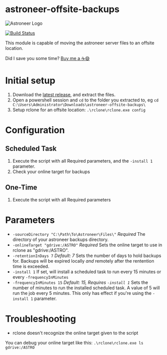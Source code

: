 # astroneer-offsite-backups

![Astroneer Logo](https://astroneer.space/presskit/astroneer/images/header.png)

[![Build Status](https://travis-ci.com/alex4108/astroneer-offsite-backups.svg?branch=master)](https://travis-ci.com/alex4108/astroneer-offsite-backups)

This module is capable of moving the astroneer server files to an offsite location.

Did I save you some time?  [Buy me a :coffee::smile:](https://venmo.com/alex-schittko)

# Initial setup

1. Download the [latest release](https://github.com/alex4108/astroneer-offsite-backups/releases), and extract the files.
1. Open a powershell session and `cd` to the folder you extracted to, eg `cd C:\Users\Administrator\Downloads\astroneer-offsite-backups\`
1. Setup rclone for an offsite location: `.\rclone\rclone.exe config`

# Configuration

## Scheduled Task
1. Execute the script with all Required parameters, and the `-install 1` parameter.
1. Check your online target for backups

## One-Time
1. Execute the script with all Required parameters

# Parameters 

* `-sourceDirectory "C:\Path\To\Astroneer\Files\"` _Required_ The directory of your astroneer backups directory.
* `-onlineTarget "gdrive:/ASTRO"` _Required_ Sets the online target to use in rclone as "gdrive:/ASTRO".  
* `-retentionInDays 7` _Default: 7_ Sets the number of days to hold backups for.  Backups will be expired locally *and* remotely after the rentention time is exceeded.
* `-install 1` If set, will install a scheduled task to run every 15 minutes or every `-frequencyInMinutes` 
* `-frequencyInMinutes 15` _Default: 15, Requires `-install 1`_ Sets the number of minutes to run the installed scheduled task.  A value of 5 will run the job every 5 minutes.  This only has effect if you're using the `-install 1` parameter.

# Troubleshooting

* rclone doesn't recognize the online target given to the script

You can debug your online target like this: `.\rclone\rclone.exe ls gdrive:/ASTRO`

